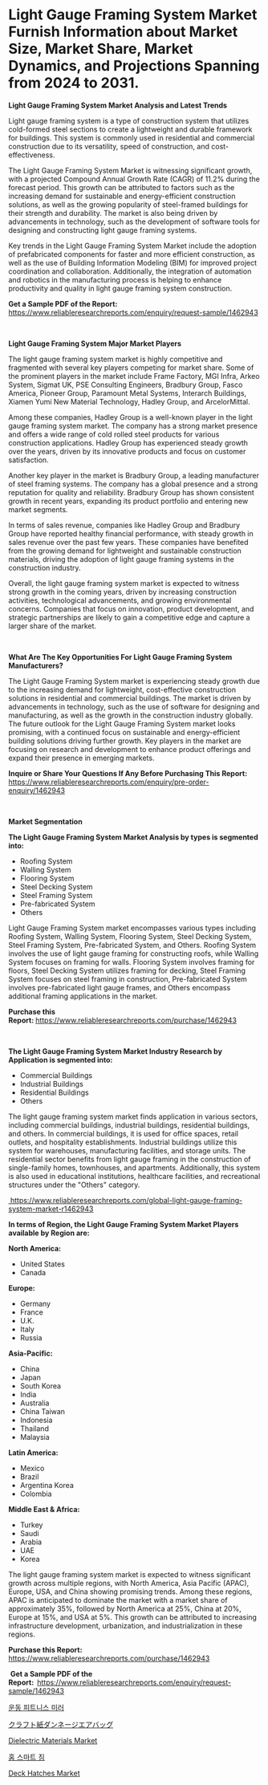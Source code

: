 <p><h1>Light Gauge Framing System Market Furnish Information about Market Size, Market Share, Market Dynamics, and Projections Spanning from 2024 to 2031.</h1></p><p><strong>Light Gauge Framing System Market Analysis and Latest Trends</strong></p>
<p><p>Light gauge framing system is a type of construction system that utilizes cold-formed steel sections to create a lightweight and durable framework for buildings. This system is commonly used in residential and commercial construction due to its versatility, speed of construction, and cost-effectiveness.</p><p>The Light Gauge Framing System Market is witnessing significant growth, with a projected Compound Annual Growth Rate (CAGR) of 11.2% during the forecast period. This growth can be attributed to factors such as the increasing demand for sustainable and energy-efficient construction solutions, as well as the growing popularity of steel-framed buildings for their strength and durability. The market is also being driven by advancements in technology, such as the development of software tools for designing and constructing light gauge framing systems.</p><p>Key trends in the Light Gauge Framing System Market include the adoption of prefabricated components for faster and more efficient construction, as well as the use of Building Information Modeling (BIM) for improved project coordination and collaboration. Additionally, the integration of automation and robotics in the manufacturing process is helping to enhance productivity and quality in light gauge framing system construction.</p></p>
<p><strong>Get a Sample PDF of the Report:&nbsp;</strong> <a href="https://www.reliableresearchreports.com/enquiry/request-sample/1462943">https://www.reliableresearchreports.com/enquiry/request-sample/1462943</a></p>
<p>&nbsp;</p>
<p><strong>Light Gauge Framing System Major Market Players</strong></p>
<p><p>The light gauge framing system market is highly competitive and fragmented with several key players competing for market share. Some of the prominent players in the market include Frame Factory, MGI Infra, Arkeo System, Sigmat UK, PSE Consulting Engineers, Bradbury Group, Fasco America, Pioneer Group, Paramount Metal Systems, Interarch Buildings, Xiamen Yumi New Material Technology, Hadley Group, and ArcelorMittal.</p><p>Among these companies, Hadley Group is a well-known player in the light gauge framing system market. The company has a strong market presence and offers a wide range of cold rolled steel products for various construction applications. Hadley Group has experienced steady growth over the years, driven by its innovative products and focus on customer satisfaction.</p><p>Another key player in the market is Bradbury Group, a leading manufacturer of steel framing systems. The company has a global presence and a strong reputation for quality and reliability. Bradbury Group has shown consistent growth in recent years, expanding its product portfolio and entering new market segments.</p><p>In terms of sales revenue, companies like Hadley Group and Bradbury Group have reported healthy financial performance, with steady growth in sales revenue over the past few years. These companies have benefited from the growing demand for lightweight and sustainable construction materials, driving the adoption of light gauge framing systems in the construction industry.</p><p>Overall, the light gauge framing system market is expected to witness strong growth in the coming years, driven by increasing construction activities, technological advancements, and growing environmental concerns. Companies that focus on innovation, product development, and strategic partnerships are likely to gain a competitive edge and capture a larger share of the market.</p></p>
<p>&nbsp;</p>
<p><strong>What Are The Key Opportunities For Light Gauge Framing System Manufacturers?</strong></p>
<p><p>The Light Gauge Framing System market is experiencing steady growth due to the increasing demand for lightweight, cost-effective construction solutions in residential and commercial buildings. The market is driven by advancements in technology, such as the use of software for designing and manufacturing, as well as the growth in the construction industry globally. The future outlook for the Light Gauge Framing System market looks promising, with a continued focus on sustainable and energy-efficient building solutions driving further growth. Key players in the market are focusing on research and development to enhance product offerings and expand their presence in emerging markets.</p></p>
<p><strong>Inquire or Share Your Questions If Any Before Purchasing This Report:</strong> <a href="https://www.reliableresearchreports.com/enquiry/pre-order-enquiry/1462943">https://www.reliableresearchreports.com/enquiry/pre-order-enquiry/1462943</a></p>
<p>&nbsp;</p>
<p><strong>Market Segmentation</strong></p>
<p><strong>The Light Gauge Framing System Market Analysis by types is segmented into:</strong></p>
<p><ul><li>Roofing System</li><li>Walling System</li><li>Flooring System</li><li>Steel Decking System</li><li>Steel Framing System</li><li>Pre-fabricated System</li><li>Others</li></ul></p>
<p><p>Light Gauge Framing System market encompasses various types including Roofing System, Walling System, Flooring System, Steel Decking System, Steel Framing System, Pre-fabricated System, and Others. Roofing System involves the use of light gauge framing for constructing roofs, while Walling System focuses on framing for walls. Flooring System involves framing for floors, Steel Decking System utilizes framing for decking, Steel Framing System focuses on steel framing in construction, Pre-fabricated System involves pre-fabricated light gauge frames, and Others encompass additional framing applications in the market.</p></p>
<p><strong>Purchase this Report:&nbsp;</strong><a href="https://www.reliableresearchreports.com/purchase/1462943">https://www.reliableresearchreports.com/purchase/1462943</a></p>
<p>&nbsp;</p>
<p><strong>The Light Gauge Framing System Market Industry Research by Application is segmented into:</strong></p>
<p><ul><li>Commercial Buildings</li><li>Industrial Buildings</li><li>Residential Buildings</li><li>Others</li></ul></p>
<p><p>The light gauge framing system market finds application in various sectors, including commercial buildings, industrial buildings, residential buildings, and others. In commercial buildings, it is used for office spaces, retail outlets, and hospitality establishments. Industrial buildings utilize this system for warehouses, manufacturing facilities, and storage units. The residential sector benefits from light gauge framing in the construction of single-family homes, townhouses, and apartments. Additionally, this system is also used in educational institutions, healthcare facilities, and recreational structures under the "Others" category.</p></p>
<p><a href="https://www.reliableresearchreports.com/global-light-gauge-framing-system-market-r1462943">&nbsp;https://www.reliableresearchreports.com/global-light-gauge-framing-system-market-r1462943</a></p>
<p><strong>In terms of Region, the Light Gauge Framing System Market Players available by Region are:</strong></p>
<p>
    <p> <strong> North America: </strong>
        <ul>
            <li>United States</li>
            <li>Canada</li>
        </ul>
        </p> 
    <p> <strong> Europe: </strong>
        <ul>
            <li>Germany</li>
            <li>France</li>
            <li>U.K.</li>
            <li>Italy</li>
            <li>Russia</li>
        </ul>
        </p> 
    <p> <strong> Asia-Pacific: </strong>
        <ul>
            <li>China</li>
            <li>Japan</li>
            <li>South Korea</li>
            <li>India</li>
            <li>Australia</li>
            <li>China Taiwan</li>
            <li>Indonesia</li>
            <li>Thailand</li>
            <li>Malaysia</li>
        </ul>
        </p> 
    <p> <strong> Latin America: </strong>
        <ul>
            <li>Mexico</li>
            <li>Brazil</li>
            <li>Argentina Korea</li>
            <li>Colombia</li>
        </ul>
        </p> 
    <p> <strong> Middle East & Africa: </strong>
        <ul>
            <li>Turkey</li>
            <li>Saudi</li>
            <li>Arabia</li>
            <li>UAE</li>
            <li>Korea</li>
        </ul>
    </p>
    </p>
<p><p>The light gauge framing system market is expected to witness significant growth across multiple regions, with North America, Asia Pacific (APAC), Europe, USA, and China showing promising trends. Among these regions, APAC is anticipated to dominate the market with a market share of approximately 35%, followed by North America at 25%, China at 20%, Europe at 15%, and USA at 5%. This growth can be attributed to increasing infrastructure development, urbanization, and industrialization in these regions.</p></p>
<p><strong>Purchase this Report: </strong><a href="https://www.reliableresearchreports.com/purchase/1462943">https://www.reliableresearchreports.com/purchase/1462943</a></p>
<p>&nbsp;<strong>Get a Sample PDF of the Report:&nbsp;&nbsp;</strong><a href="https://www.reliableresearchreports.com/enquiry/request-sample/1462943">https://www.reliableresearchreports.com/enquiry/request-sample/1462943</a></p>
<p><strong></strong></p>
<p><p><a href="https://github.com/Skyleitney456456/Market-Research-Report-List-1/blob/main/346999828139.md">운동 피트니스 미러</a></p><p><a href="https://github.com/joaejkdzgyljvo6/Market-Research-Report-List-1/blob/main/840536430743.md">クラフト紙ダンネージエアバッグ</a></p><p><a href="https://www.linkedin.com/pulse/dielectric-materials-market-size-examines-its-scope-primary-vhj6f?trackingId=8njeSWIpM1WGC3ZkW4vXHg%3D%3D">Dielectric Materials Market</a></p><p><a href="https://github.com/iansanftyord09878/Market-Research-Report-List-1/blob/main/568224928140.md">홈 스마트 짐</a></p><p><a href="https://www.linkedin.com/pulse/deck-hatches-market-size-global-industry-overview-segmentation-ypw9f?trackingId=Q2bLMOL3nIhuJiPQ0%2BXGNg%3D%3D">Deck Hatches Market</a></p></p>